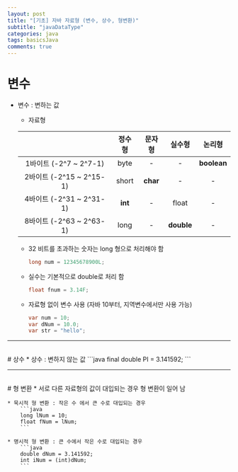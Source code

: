 ```yaml
---
layout: post
title: "[기초] 자바 자료형 (변수, 상수, 형변환)"
subtitle: "javaDataType"
categories: java
tags: basicsJava
comments: true
---
```


# 변수
* 변수 : 변하는 값

    * 자료형

    ||정수형|문자형|실수형|논리형|
    |:---:|:---:|:---:|:---:|:---:|
    |1바이트 (-2^7 ~ 2^7-1)|byte|-|-|**boolean**|
    |2바이트 (-2^15 ~ 2^15-1)|short|**char**|-|-|
    |4바이트 (-2^31 ~ 2^31-1)|**int**|-|float|-|
    |8바이트 (-2^63 ~ 2^63-1)|long|-|**double**|-|
    
    * 32 비트를 초과하는 숫자는 long 형으로 처리해야 함
        ```java
        long num = 12345678900L;
        ```

    * 실수는 기본적으로 double로 처리 함
        ```java
        float fnum = 3.14F;
        ```

    * 자료형 없이 변수 사용 (자바 10부터, 지역변수에서만 사용 가능)
        ```java
        var num = 10;
        var dNum = 10.0;
        var str = "hello";
        ```

* * *
<br>
# 상수
* 상수 : 변하지 않는 값
    ```java
    final double PI = 3.141592;
    ```

* * *
<br>
# 형 변환
* 서로 다른 자료형의 값이 대입되는 경우 형 변환이 일어 남

    * 묵시적 형 변환 : 작은 수 에서 큰 수로 대입되는 경우
        ```java
        long lNum = 10;
        float fNum = lNum;
        ```

    * 명시적 형 변환 : 큰 수에서 작은 수로 대입되는 경우
        ```java
        double dNum = 3.141592;
        int iNum = (int)dNum;
        ```